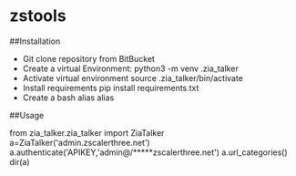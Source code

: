 # zstools

##Installation

* Git clone repository from BitBucket
* Create a virtual Environment:
  python3 -m venv .zia_talker
* Activate virtual environment
  source .zia_talker/bin/activate
* Install requirements
  pip install requirements.txt
* Create a bash alias alias 

##Usage

from zia_talker.zia_talker import ZiaTalker
a=ZiaTalker('admin.zscalerthree.net')
a.authenticate('APIKEY,'admin@/*****zscalerthree.net')
a.url_categories()
dir(a)
